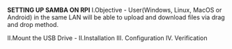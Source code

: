 **SETTING UP SAMBA ON RPI**
I.Objective
    - User(Windows, Linux, MacOS or Android) in the same LAN will be able to upload and download files via drag and drop method.
 
II.Mount the USB Drive
    - 
II.Installation
III. Configuration
IV. Verification
